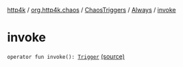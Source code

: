 [http4k](../../../index.md) / [org.http4k.chaos](../../index.md) / [ChaosTriggers](../index.md) / [Always](index.md) / [invoke](./invoke.md)

# invoke

`operator fun invoke(): `[`Trigger`](../../-trigger.md) [(source)](https://github.com/http4k/http4k/blob/master/http4k-testing-chaos/src/main/kotlin/org/http4k/chaos/ChaosTriggers.kt#L65)
